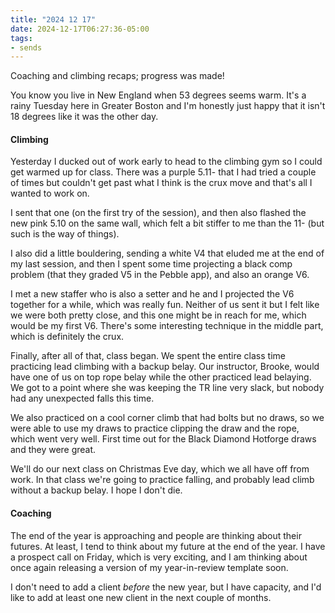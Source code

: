```yaml
---
title: "2024 12 17"
date: 2024-12-17T06:27:36-05:00
tags:
- sends
---
```


Coaching and climbing recaps; progress was made!<!--more-->

You know you live in New England when 53 degrees seems warm. It's a rainy
Tuesday here in Greater Boston and I'm honestly just happy that it isn't 18
degrees like it was the other day.

#### Climbing

Yesterday I ducked out of work early to head to the climbing gym so I could get
warmed up for class. There was a purple 5.11- that I had tried a couple of times
but couldn't get past what I think is the crux move and that's all I wanted to
work on.

I sent that one (on the first try of the session), and then also flashed the new
pink 5.10 on the same wall, which felt a bit stiffer to me than the 11- (but
such is the way of things).

I also did a little bouldering, sending a white V4 that eluded me at the end of
my last session, and then I spent some time projecting a black comp problem
(that they graded V5 in the Pebble app), and also an orange V6.

I met a new staffer who is also a setter and he and I projected the V6 together
for a while, which was really fun. Neither of us sent it but I felt like we were
both pretty close, and this one might be in reach for me, which would be my
first V6. There's some interesting technique in the middle part, which is
definitely the crux.

Finally, after all of that, class began. We spent the entire class time
practicing lead climbing with a backup belay. Our instructor, Brooke, would have
one of us on top rope belay while the other practiced lead belaying. We got to a
point where she was keeping the TR line very slack, but nobody had any
unexpected falls this time.

We also practiced on a cool corner climb that had bolts but no draws, so we were
able to use my draws to practice clipping the draw and the rope, which went very
well. First time out for the Black Diamond Hotforge draws and they were great.

We'll do our next class on Christmas Eve day, which we all have off from work.
In that class we're going to practice falling, and probably lead climb without a
backup belay. I hope I don't die.

#### Coaching

The end of the year is approaching and people are thinking about their futures.
At least, I tend to think about my future at the end of the year. I have a
prospect call on Friday, which is very exciting, and I am thinking about once
again releasing a version of my year-in-review template soon.

I don't need to add a client *before* the new year, but I have capacity, and I'd
like to add at least one new client in the next couple of months.
